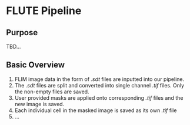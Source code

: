 # FLUTE Pipeline
## Purpose
TBD...
## Basic Overview
1. FLIM image data in the form of *.sdt* files are inputted into our pipeline.
2. The *.sdt* files are split and converted into single channel *.tif* files. Only the non-empty files are saved.
3. User provided masks are applied onto corresponding *.tif* files and the new image is saved.
4. Each individual cell in the masked image is saved as its own *.tif* file
5. ...
